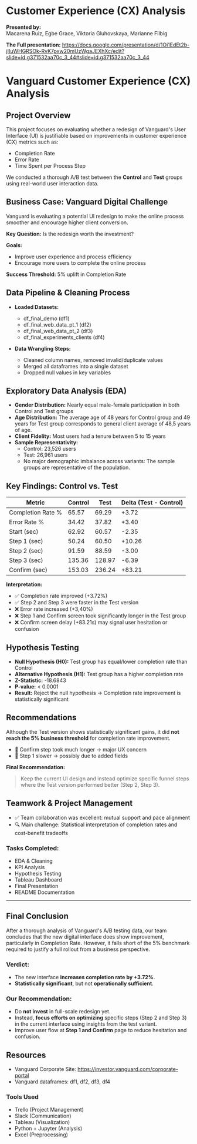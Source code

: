 # Customer Experience (CX) Analysis

**Presented by:**  
Macarena Ruiz, Egbe Grace, Viktoria Gluhovskaya, Marianne Filbig

**The Full presentation:** https://docs.google.com/presentation/d/1Oi1EdEt2b-jIIuWHGRSOk-RvK7pxw20mUzWgaJEXhXc/edit?slide=id.g371532aa70c_3_44#slide=id.g371532aa70c_3_44

# Vanguard Customer Experience (CX) Analysis

## Project Overview
This project focuses on evaluating whether a redesign of Vanguard's User Interface (UI) is justifiable based on improvements in customer experience (CX) metrics such as:
- Completion Rate
- Error Rate
- Time Spent per Process Step

We conducted a thorough A/B test between the **Control** and **Test** groups using real-world user interaction data.

## Business Case: Vanguard Digital Challenge
Vanguard is evaluating a potential UI redesign to make the online process smoother and encourage higher client conversion.

**Key Question:** Is the redesign worth the investment?

**Goals:**
- Improve user experience and process efficiency
- Encourage more users to complete the online process

**Success Threshold:** 5% uplift in Completion Rate

## Data Pipeline & Cleaning Process
- **Loaded Datasets:**
  - df_final_demo (df1)
  - df_final_web_data_pt_1 (df2)
  - df_final_web_data_pt_2 (df3)
  - df_final_experiments_clients (df4)

- **Data Wrangling Steps:**
  - Cleaned column names, removed invalid/duplicate values
  - Merged all dataframes into a single dataset
  - Dropped null values in key variables

## Exploratory Data Analysis (EDA)
- **Gender Distribution:** Nearly equal male-female participation in both Control and Test groups
- **Age Distribution:** The average age of 48 years for Control group and 49 years for Test group corresponds to general client average of 48,5 years of age.  
- **Client Fidelity:** Most users had a tenure between 5 to 15 years
- **Sample Representativity:**
  - Control: 23,526 users
  - Test: 26,961 users
  - No major demographic imbalance across variants: The sample groups are representative of the population.

## Key Findings: Control vs. Test

| Metric            | Control | Test   | Delta (Test - Control) |
|-------------------|---------|--------|-------------------------|
| Completion Rate % | 65.57   | 69.29  | +3.72                   |
| Error Rate %      | 34.42   | 37.82  | +3.40                   |
| Start (sec)       | 62.92   | 60.57  | -2.35                   |
| Step 1 (sec)      | 50.24   | 60.50  | +10.26                  |
| Step 2 (sec)      | 91.59   | 88.59  | -3.00                   |
| Step 3 (sec)      | 135.36  | 128.97 | -6.39                   |
| Confirm (sec)     | 153.03  | 236.24 | +83.21                  |

**Interpretation:**
- ✅ Completion rate improved (+3.72%)
- ✅ Step 2 and Step 3 were faster in the Test version
- ❌ Error rate increased (+3,40%)
- ❌ Step 1 and Confirm screen took significantly longer in the Test group
- ❌ Confirm screen delay (+83.21s) may signal user hesitation or confusion

## Hypothesis Testing
- **Null Hypothesis (H0):** Test group has equal/lower completion rate than Control
- **Alternative Hypothesis (H1):** Test group has a higher completion rate
- **Z-Statistic:** -18.6843
- **P-value:** < 0.0001
- **Result:** Reject the null hypothesis → Completion rate improvement is statistically significant

## Recommendations
Although the Test version shows statistically significant gains, it did **not reach the 5% business threshold** for completion rate improvement. 

- 🔴 Confirm step took much longer → major UX concern
- 🔴 Step 1 slower → possibly due to added fields

**Final Recommendation:**
> Keep the current UI design and instead optimize specific funnel steps where the Test version performed better (Step 2, Step 3).

## Teamwork & Project Management
- ✅ Team collaboration was excellent: mutual support and pace alignment
- 🔍 Main challenge: Statistical interpretation of completion rates and cost-benefit tradeoffs

### Tasks Completed:
- EDA & Cleaning
- KPI Analysis
- Hypothesis Testing
- Tableau Dashboard
- Final Presentation
- README Documentation

---

## Final Conclusion
After a thorough analysis of Vanguard's A/B testing data, our team concludes that the new digital interface does show improvement, particularly in Completion Rate. However, it falls short of the 5% benchmark required to justify a full rollout from a business perspective.

### Verdict:
- The new interface **increases completion rate by +3.72%**.
- **Statistically significant**, but not **operationally sufficient**.

### Our Recommendation:
- Do **not invest** in full-scale redesign yet.
- Instead, **focus efforts on optimizing** specific steps (Step 2 and Step 3) in the current interface using insights from the test variant.
- Improve user flow at **Step 1 and Confirm** page to reduce hesitation and confusion.

## Resources
- Vanguard Corporate Site: https://investor.vanguard.com/corporate-portal
- Vanguard dataframes: df1, df2, df3, df4

### Tools Used
- Trello (Project Management)
- Slack (Communication)
- Tableau (Visualization)
- Python + Jupyter (Analysis)
- Excel (Preprocessing)

